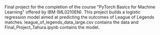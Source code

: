 Final project for the completion of the course "PyTorch Basics for Machine Learning" offered by IBM (ML0210EN). This project builds a logistic regression model aimed at predicting the outcomes of League of Legends matches. league_of_legends_data_large.csv contains the data and Final_Project_Tahura.ipynb contains the model.
